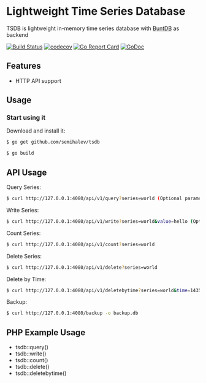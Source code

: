 # Lightweight Time Series Database

TSDB is lightweight in-memory time series database with [BuntDB](https://github.com/tidwall/buntdb) as backend

[![Build Status](https://travis-ci.org/semihalev/tsdb.svg)](https://travis-ci.org/semihalev/tsdb)
[![codecov](https://codecov.io/gh/semihalev/tsdb/branch/master/graph/badge.svg)](https://codecov.io/gh/semihalev/tsdb)
[![Go Report Card](https://goreportcard.com/badge/github.com/semihalev/tsdb)](https://goreportcard.com/report/github.com/semihalev/tsdb)
[![GoDoc](https://godoc.org/github.com/semihalev/tsdb?status.svg)](https://godoc.org/github.com/semihalev/tsdb)

## Features
+ HTTP API support

## Usage

### Start using it

Download and install it:

```sh
$ go get github.com/semihalev/tsdb
```

```sh
$ go build
```

## API Usage

Query Series:
```sh
$ curl http://127.0.0.1:4080/api/v1/query?series=world (Optional parameters order=asc|desc, limit, offset)
```

Write Series:
```sh
$ curl http://127.0.0.1:4080/api/v1/write?series=world&value=hello (Optional parameters ttl=duration)
```

Count Series:
```sh
$ curl http://127.0.0.1:4080/api/v1/count?series=world
```

Delete Series:
```sh
$ curl http://127.0.0.1:4080/api/v1/delete?series=world
```

Delete by Time:
```sh
$ curl http://127.0.0.1:4080/api/v1/deletebytime?series=world&time=1435184955779847472
```

Backup:
```sh
$ curl http://127.0.0.1:4080/backup -o backup.db
```

## PHP Example Usage

- tsdb::query()
- tsdb::write()
- tsdb::count()
- tsdb::delete()
- tsdb::deletebytime()

